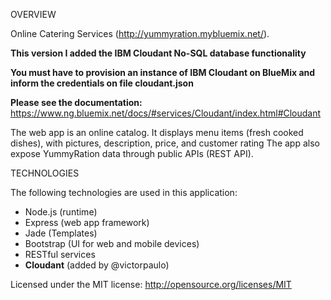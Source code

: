
OVERVIEW

Online Catering Services (http://yummyration.mybluemix.net/).  

**This version I added the IBM Cloudant No-SQL database functionality**

**You must have to provision an instance of IBM Cloudant on BlueMix and inform the credentials on file cloudant.json**

**Please see the documentation:** https://www.ng.bluemix.net/docs/#services/Cloudant/index.html#Cloudant
 
The web app is an online catalog. It displays menu items (fresh cooked dishes), with pictures, description, price, and customer rating
The app also expose YummyRation data through public APIs (REST API).


TECHNOLOGIES

The following technologies are used in this application:
- Node.js (runtime)
- Express (web app framework)
- Jade (Templates)
- Bootstrap (UI for web and mobile devices)
- RESTful services 
- **Cloudant** (added by @victorpaulo)

Licensed under the MIT license: http://opensource.org/licenses/MIT

